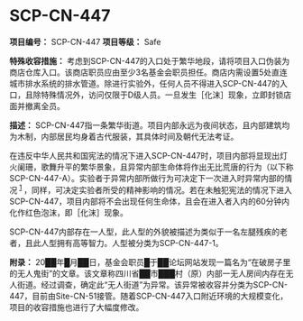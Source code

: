 # SCP-CN-447


**项目编号：** SCP-CN-447
**项目等级：** Safe

**特殊收容措施：** 考虑到SCP-CN-447的入口处于繁华地段，请将项目入口伪装为商店仓库入口。该商店职员应由至少3名基金会职员担任。商店内需设置5处直连城市排水系统的排水管道。除进行实验外，任何人员不得进入SCP-CN-447的入口，且除特殊情况外，访问仅限于D级人员。一旦发生［化沫］现象，立即封锁店面并撤离全员。

**描述：** SCP-CN-447指一条繁华街道。项目内部永远为夜间状态，且内部建筑均为木制，内部居民均身着古代服装，其具体时间及朝代无法考证。

在违反中华人民共和国宪法的情况下进入SCP-CN-447时，项目内部将显现出灯火阑珊，歌舞升平的繁华景象，且异常内部生命体将作出无比荒唐的行为（以下称SCP-CN-447-A）。实验者于异常内部所做行为可决定下一次进入时异常内部的情况<sup class='footnoteref'>
 <a shape='rect' class='footnoteref' id='footnoteref-1' href='javascript:;' onclick='WIKIDOT.page.utils.scrollToReference(&apos;footnote-1&apos;)'>1</a>
</sup>，同样，可决定实验者所受的精神影响的情况。若在未触犯宪法的情况下进入SCP-CN-447，项目内部将不会出现任何生命体，且会在进入者入内的60分钟内化作红色泡沫，即［化沫］现象。

SCP-CN-447内部存在一人型，此人型的外貌被描述为类似于一名左腿残疾的老者，且此人型拥有高等智力。人型被分类为SCP-CN-447-1。

**附录：** 20██年█月██日，基金会职员█于██论坛网站发现一篇名为“在破房子里的无人鬼街”的文章。该文章称四川省██市███村（原）内部一无人房间内存在无人街道。经过调查，确定此“无人街道”为异常。该异常被收容并分类为SCP-CN-447，目前由Site-CN-51接管。随着SCP-CN-447入口附近环境的大规模变化，项目的收容措施也进行了大幅度修改。






